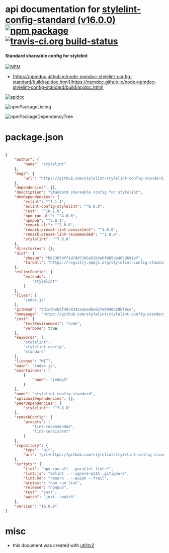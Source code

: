 # api documentation for  [stylelint-config-standard (v16.0.0)](https://github.com/stylelint/stylelint-config-standard#readme)  [![npm package](https://img.shields.io/npm/v/npmdoc-stylelint-config-standard.svg?style=flat-square)](https://www.npmjs.org/package/npmdoc-stylelint-config-standard) [![travis-ci.org build-status](https://api.travis-ci.org/npmdoc/node-npmdoc-stylelint-config-standard.svg)](https://travis-ci.org/npmdoc/node-npmdoc-stylelint-config-standard)
#### Standard shareable config for stylelint

[![NPM](https://nodei.co/npm/stylelint-config-standard.png?downloads=true&downloadRank=true&stars=true)](https://www.npmjs.com/package/stylelint-config-standard)

- [https://npmdoc.github.io/node-npmdoc-stylelint-config-standard/build/apidoc.html](https://npmdoc.github.io/node-npmdoc-stylelint-config-standard/build/apidoc.html)

[![apidoc](https://npmdoc.github.io/node-npmdoc-stylelint-config-standard/build/screenCapture.buildCi.browser.%252Ftmp%252Fbuild%252Fapidoc.html.png)](https://npmdoc.github.io/node-npmdoc-stylelint-config-standard/build/apidoc.html)

![npmPackageListing](https://npmdoc.github.io/node-npmdoc-stylelint-config-standard/build/screenCapture.npmPackageListing.svg)

![npmPackageDependencyTree](https://npmdoc.github.io/node-npmdoc-stylelint-config-standard/build/screenCapture.npmPackageDependencyTree.svg)



# package.json

```json

{
    "author": {
        "name": "stylelint"
    },
    "bugs": {
        "url": "https://github.com/stylelint/stylelint-config-standard/issues"
    },
    "dependencies": {},
    "description": "Standard shareable config for stylelint",
    "devDependencies": {
        "eslint": "^3.1.1",
        "eslint-config-stylelint": "^6.0.0",
        "jest": "^18.1.0",
        "npm-run-all": "^4.0.0",
        "npmpub": "^3.0.1",
        "remark-cli": "^2.0.0",
        "remark-preset-lint-consistent": "^1.0.0",
        "remark-preset-lint-recommended": "^1.0.0",
        "stylelint": "^7.8.0"
    },
    "directories": {},
    "dist": {
        "shasum": "bb7387bff1d7dd7186a52b3ebf885b2405d691bf",
        "tarball": "https://registry.npmjs.org/stylelint-config-standard/-/stylelint-config-standard-16.0.0.tgz"
    },
    "eslintConfig": {
        "extends": [
            "stylelint"
        ]
    },
    "files": [
        "index.js"
    ],
    "gitHead": "5d1c9beb2f49c8342a4aadbe627e9940b20bf9ce",
    "homepage": "https://github.com/stylelint/stylelint-config-standard#readme",
    "jest": {
        "testEnvironment": "node",
        "verbose": true
    },
    "keywords": [
        "stylelint",
        "stylelint-config",
        "standard"
    ],
    "license": "MIT",
    "main": "index.js",
    "maintainers": [
        {
            "name": "jeddy3"
        }
    ],
    "name": "stylelint-config-standard",
    "optionalDependencies": {},
    "peerDependencies": {
        "stylelint": "^7.8.0"
    },
    "remarkConfig": {
        "presets": [
            "lint-recommended",
            "lint-consistent"
        ]
    },
    "repository": {
        "type": "git",
        "url": "git+https://github.com/stylelint/stylelint-config-standard.git"
    },
    "scripts": {
        "lint": "npm-run-all --parallel lint:*",
        "lint:js": "eslint . --ignore-path .gitignore",
        "lint:md": "remark . --quiet --frail",
        "pretest": "npm run lint",
        "release": "npmpub",
        "test": "jest",
        "watch": "jest --watch"
    },
    "version": "16.0.0"
}
```



# misc
- this document was created with [utility2](https://github.com/kaizhu256/node-utility2)
